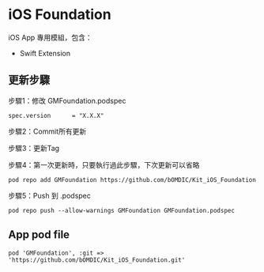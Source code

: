 # iOS Foundation

iOS App 專用模組，包含：

- Swift Extension



## 更新步驟

步驟1：修改 GMFoundation.podspec

```
spec.version      = "X.X.X"
```

步驟2：Commit所有更新

步驟3：更新Tag

步驟4：第一次更新時，只要執行過此步驟，下次更新可以省略

```
pod repo add GMFoundation https://github.com/bOMDIC/Kit_iOS_Foundation
```

步驟5：Push 到 .podspec

```
pod repo push --allow-warnings GMFoundation GMFoundation.podspec
```

## App pod file

```
pod 'GMFoundation', :git => 'https://github.com/bOMDIC/Kit_iOS_Foundation.git'
```
